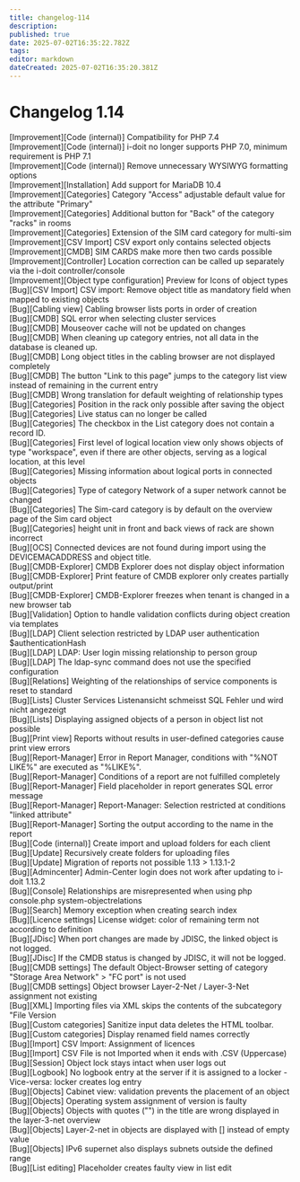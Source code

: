 ```yaml
---
title: changelog-114
description: 
published: true
date: 2025-07-02T16:35:22.782Z
tags: 
editor: markdown
dateCreated: 2025-07-02T16:35:20.381Z
---
```


# Changelog 1.14
<!-- cSpell:disable -->
<!-- markdownlint-disable MD052 -->
[Improvement][Code (internal)] Compatibility for PHP 7.4<br>
[Improvement][Code (internal)] i-doit no longer supports PHP 7.0, minimum requirement is PHP 7.1<br>
[Improvement][Code (internal)] Remove unnecessary WYSIWYG formatting options<br>
[Improvement][Installation] Add support for MariaDB 10.4<br>
[Improvement][Categories] Category "Access" adjustable default value for the attribute "Primary"<br>
[Improvement][Categories] Additional button for "Back" of the category "racks" in rooms<br>
[Improvement][Categories] Extension of the SIM card category for multi-sim<br>
[Improvement][CSV Import] CSV export only contains selected objects<br>
[Improvement][CMDB] SIM CARDS make more then two cards possible<br>
[Improvement][Controller] Location correction can be called up separately via the i-doit controller/console<br>
[Improvement][Object type configuration] Preview for Icons of object types<br>
[Bug][CSV Import] CSV import: Remove object title as mandatory field when mapped to existing objects<br>
[Bug][Cabling view] Cabling browser lists ports in order of creation<br>
[Bug][CMDB] SQL error when selecting cluster services<br>
[Bug][CMDB] Mouseover cache will not be updated on changes<br>
[Bug][CMDB] When cleaning up category entries, not all data in the database is cleaned up.<br>
[Bug][CMDB] Long object titles in the cabling browser are not displayed completely<br>
[Bug][CMDB] The button "Link to this page" jumps to the category list view instead of remaining in the current entry<br>
[Bug][CMDB] Wrong translation for default weighting of relationship types<br>
[Bug][Categories] Position in the rack only possible after saving the object<br>
[Bug][Categories] Live status can no longer be called<br>
[Bug][Categories] The checkbox in the List category does not contain a record ID.<br>
[Bug][Categories] First level of logical location view only shows objects of type "workspace", even if there are other objects, serving as a logical location, at this level<br>
[Bug][Categories] Missing information about logical ports in connected objects<br>
[Bug][Categories] Type of category Network of a super network cannot be changed<br>
[Bug][Categories] The Sim-card category is by default on the overview page of the Sim card object<br>
[Bug][Categories] height unit in front and back views of rack are shown incorrect<br>
[Bug][OCS] Connected devices are not found during import using the DEVICEMACADDRESS and object title.<br>
[Bug][CMDB-Explorer] CMDB Explorer does not display object information<br>
[Bug][CMDB-Explorer] Print feature of CMDB explorer only creates partially output/print<br>
[Bug][CMDB-Explorer] CMDB-Explorer freezes when tenant is changed in a new browser tab<br>
[Bug][Validation] Option to handle validation conflicts during object creation via templates<br>
[Bug][LDAP] Client selection restricted by LDAP user authentication $authenticationHash<br>
[Bug][LDAP] LDAP: User login missing relationship to person group<br>
[Bug][LDAP] The ldap-sync command does not use the specified configuration<br>
[Bug][Relations] Weighting of the relationships of service components is reset to standard<br>
[Bug][Lists] Cluster Services Listenansicht schmeisst SQL Fehler und wird nicht angezeigt<br>
[Bug][Lists] Displaying assigned objects of a person in object list not possible<br>
[Bug][Print view] Reports without results in user-defined categories cause print view errors<br>
[Bug][Report-Manager] Error in Report Manager, conditions with "%NOT LIKE%" are executed as "%LIKE%".<br>
[Bug][Report-Manager] Conditions of a report are not fulfilled completely<br>
[Bug][Report-Manager] Field placeholder in report generates SQL error message<br>
[Bug][Report-Manager] Report-Manager: Selection restricted at conditions "linked attribute"<br>
[Bug][Report-Manager] Sorting the output according to the name in the report<br>
[Bug][Code (internal)] Create import and upload folders for each client<br>
[Bug][Update] Recursively create folders for uploading files<br>
[Bug][Update] Migration of reports not possible 1.13 > 1.13.1-2<br>
[Bug][Admincenter] Admin-Center login does not work after updating to i-doit 1.13.2<br>
[Bug][Console] Relationships are misrepresented when using php console.php system-objectrelations<br>
[Bug][Search] Memory exception when creating search index<br>
[Bug][Licence settings] License widget: color of remaining term not according to definition<br>
[Bug][JDisc] When port changes are made by JDISC, the linked object is not logged.<br>
[Bug][JDisc] If the CMDB status is changed by JDISC, it will not be logged.<br>
[Bug][CMDB settings] The default Object-Browser setting of category "Storage Area Network" > "FC port" is not used<br>
[Bug][CMDB settings] Object browser Layer-2-Net / Layer-3-Net assignment not existing<br>
[Bug][XML] Importing files via XML skips the contents of the subcategory "File Version<br>
[Bug][Custom categories] Sanitize input data deletes the HTML toolbar.<br>
[Bug][Custom categories] Display renamed field names correctly<br>
[Bug][Import] CSV Import: Assignment of licences<br>
[Bug][Import] CSV File is not Imported when it ends with .CSV (Uppercase)<br>
[Bug][Session] Object lock stays intact when user logs out<br>
[Bug][Logbook] No logbook entry at the server if it is assigned to a locker - Vice-versa: locker creates log entry<br>
[Bug][Objects] Cabinet view: validation prevents the placement of an object<br>
[Bug][Objects] Operating system assignment of version is faulty<br>
[Bug][Objects] Objects with quotes ("") in the title are wrong displayed in the layer-3-net overview<br>
[Bug][Objects] Layer-2-net in objects are displayed with [] instead of empty value<br>
[Bug][Objects] IPv6 supernet also displays subnets outside the defined range<br>
[Bug][List editing] Placeholder creates faulty view in list edit<br>
